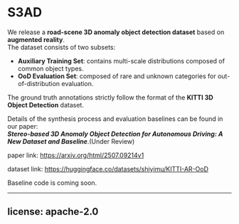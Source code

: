 # S3AD

We release a **road-scene 3D anomaly object detection dataset** based on **augmented reality**.  
The dataset consists of two subsets:

- **Auxiliary Training Set**: contains multi-scale distributions composed of common object types.
- **OoD Evaluation Set**: composed of rare and unknown categories for out-of-distribution evaluation.

The ground truth annotations strictly follow the format of the **KITTI 3D Object Detection** dataset.

Details of the synthesis process and evaluation baselines can be found in our paper:  
**_Stereo-based 3D Anomaly Object Detection for Autonomous Driving: A New Dataset and Baseline_**.(Under Review)

paper link: https://arxiv.org/html/2507.09214v1

dataset link: https://huggingface.co/datasets/shiyimu/KITTI-AR-OoD

Baseline code is coming soon.

---
license: apache-2.0
---



